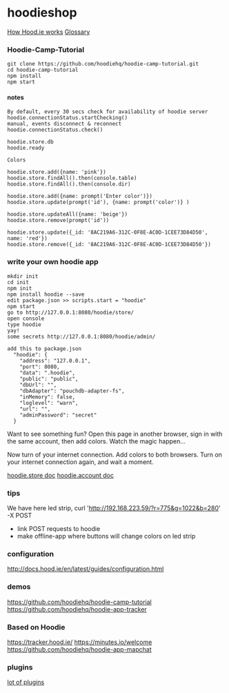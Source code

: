# hoodieshop
[How Hood.ie works](http://docs.hood.ie/en/latest/about/how-hoodie-works.html)
[Glossary](http://docs.hood.ie/en/latest/about/glossary.html)

### Hoodie-Camp-Tutorial
```
git clone https://github.com/hoodiehq/hoodie-camp-tutorial.git
cd hoodie-camp-tutorial
npm install
npm start
```
#### notes
```
By default, every 30 secs check for availability of hoodie server
hoodie.connectionStatus.startChecking()
manual, events disconnect & reconnect
hoodie.connectionStatus.check()

hoodie.store.db
hoodie.ready

Colors

hoodie.store.add({name: 'pink'})
hoodie.store.findAll().then(console.table)
hoodie.store.findAll().then(console.dir)

hoodie.store.add({name: prompt('Enter color')})
hoodie.store.update(prompt('id'), {name: prompt('color')} )

hoodie.store.updateAll({name: 'beige'})
hoodie.store.remove(prompt('id'))

hoodie.store.update({_id: '8AC219A6-312C-0F8E-AC0D-1CEE73D84D50', name: 'red'})
hoodie.store.remove({_id: '8AC219A6-312C-0F8E-AC0D-1CEE73D84D50'})
```

### write your own hoodie app
```
mkdir init
cd init
npm init
npm install hoodie --save
edit package.json >> scripts.start = "hoodie"
npm start
go to http://127.0.0.1:8080/hoodie/store/
open console
type hoodie
yay!
some secrets http://127.0.0.1:8080/hoodie/admin/
```

```
add this to package.json
  "hoodie": {
    "address": "127.0.0.1",
    "port": 8080,
    "data": ".hoodie",
    "public": "public",
    "dbUrl": "",
    "dbAdapter": "pouchdb-adapter-fs",
    "inMemory": false,
    "loglevel": "warn",
    "url": "",
    "adminPassword": "secret"
  }
```

Want to see something fun? Open this page in another browser, sign in with the same account, then add colors. Watch the magic happen…

Now turn of your internet connection. Add colors to both browsers. Turn on your internet connection again, and wait a moment.

[hoodie.store doc](http://docs.hood.ie/en/latest/api/client/hoodie.html#hoodie-store)
[hoodie.account doc](http://docs.hood.ie/en/latest/api/client/hoodie.account.html)

### tips 

We have here led strip, curl  'http://192.168.223.59/?r=775&g=1022&b=280' -X POST

* link POST requests to hoodie
* make offline-app where buttons will change colors on led strip

### configuration

http://docs.hood.ie/en/latest/guides/configuration.html

### demos

https://github.com/hoodiehq/hoodie-camp-tutorial
https://github.com/hoodiehq/hoodie-app-tracker

### Based on Hoodie

https://tracker.hood.ie/
https://minutes.io/welcome
https://github.com/hoodiehq/hoodie-app-mapchat

### plugins
[lot of plugins](https://www.npmjs.com/search?q=hoodie-plugin-)
